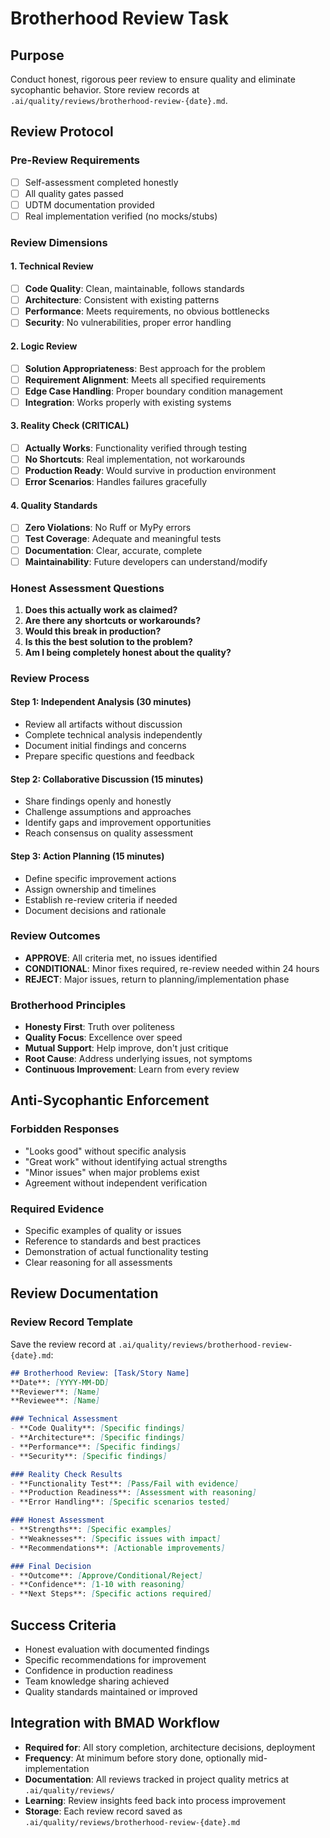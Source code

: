 # Brotherhood Review Task

## Purpose
Conduct honest, rigorous peer review to ensure quality and eliminate sycophantic behavior. Store review records at `.ai/quality/reviews/brotherhood-review-{date}.md`.

## Review Protocol

### Pre-Review Requirements
- [ ] Self-assessment completed honestly
- [ ] All quality gates passed
- [ ] UDTM documentation provided
- [ ] Real implementation verified (no mocks/stubs)

### Review Dimensions

#### 1. Technical Review
- [ ] **Code Quality**: Clean, maintainable, follows standards
- [ ] **Architecture**: Consistent with existing patterns
- [ ] **Performance**: Meets requirements, no obvious bottlenecks
- [ ] **Security**: No vulnerabilities, proper error handling

#### 2. Logic Review
- [ ] **Solution Appropriateness**: Best approach for the problem
- [ ] **Requirement Alignment**: Meets all specified requirements
- [ ] **Edge Case Handling**: Proper boundary condition management
- [ ] **Integration**: Works properly with existing systems

#### 3. Reality Check (CRITICAL)
- [ ] **Actually Works**: Functionality verified through testing
- [ ] **No Shortcuts**: Real implementation, not workarounds
- [ ] **Production Ready**: Would survive in production environment
- [ ] **Error Scenarios**: Handles failures gracefully

#### 4. Quality Standards
- [ ] **Zero Violations**: No Ruff or MyPy errors
- [ ] **Test Coverage**: Adequate and meaningful tests
- [ ] **Documentation**: Clear, accurate, complete
- [ ] **Maintainability**: Future developers can understand/modify

### Honest Assessment Questions
1. **Does this actually work as claimed?**
2. **Are there any shortcuts or workarounds?**
3. **Would this break in production?**
4. **Is this the best solution to the problem?**
5. **Am I being completely honest about the quality?**

### Review Process

#### Step 1: Independent Analysis (30 minutes)
- Review all artifacts without discussion
- Complete technical analysis independently
- Document initial findings and concerns
- Prepare specific questions and feedback

#### Step 2: Collaborative Discussion (15 minutes)
- Share findings openly and honestly
- Challenge assumptions and approaches
- Identify gaps and improvement opportunities
- Reach consensus on quality assessment

#### Step 3: Action Planning (15 minutes)
- Define specific improvement actions
- Assign ownership and timelines
- Establish re-review criteria if needed
- Document decisions and rationale

### Review Outcomes
- **APPROVE**: All criteria met, no issues identified
- **CONDITIONAL**: Minor fixes required, re-review needed within 24 hours
- **REJECT**: Major issues, return to planning/implementation phase

### Brotherhood Principles
- **Honesty First**: Truth over politeness
- **Quality Focus**: Excellence over speed
- **Mutual Support**: Help improve, don't just critique
- **Root Cause**: Address underlying issues, not symptoms
- **Continuous Improvement**: Learn from every review

## Anti-Sycophantic Enforcement

### Forbidden Responses
- "Looks good" without specific analysis
- "Great work" without identifying actual strengths
- "Minor issues" when major problems exist
- Agreement without independent verification

### Required Evidence
- Specific examples of quality or issues
- Reference to standards and best practices
- Demonstration of actual functionality testing
- Clear reasoning for all assessments

## Review Documentation

### Review Record Template
Save the review record at `.ai/quality/reviews/brotherhood-review-{date}.md`:

```markdown
## Brotherhood Review: [Task/Story Name]
**Date**: [YYYY-MM-DD]
**Reviewer**: [Name]
**Reviewee**: [Name]

### Technical Assessment
- **Code Quality**: [Specific findings]
- **Architecture**: [Specific findings]
- **Performance**: [Specific findings]
- **Security**: [Specific findings]

### Reality Check Results
- **Functionality Test**: [Pass/Fail with evidence]
- **Production Readiness**: [Assessment with reasoning]
- **Error Handling**: [Specific scenarios tested]

### Honest Assessment
- **Strengths**: [Specific examples]
- **Weaknesses**: [Specific issues with impact]
- **Recommendations**: [Actionable improvements]

### Final Decision
- **Outcome**: [Approve/Conditional/Reject]
- **Confidence**: [1-10 with reasoning]
- **Next Steps**: [Specific actions required]
```

## Success Criteria
- Honest evaluation with documented findings
- Specific recommendations for improvement
- Confidence in production readiness
- Team knowledge sharing achieved
- Quality standards maintained or improved

## Integration with BMAD Workflow
- **Required for**: All story completion, architecture decisions, deployment
- **Frequency**: At minimum before story done, optionally mid-implementation
- **Documentation**: All reviews tracked in project quality metrics at `.ai/quality/reviews/`
- **Learning**: Review insights feed back into process improvement
- **Storage**: Each review record saved as `.ai/quality/reviews/brotherhood-review-{date}.md`